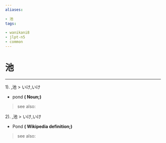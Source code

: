```yaml
---
aliases:
    
- 池
tags:
    
- wanikani8
- jlpt-n5
- common
---
```


# 池
---
1).
,池 > いけ,いけ

- pond
**( Noun;)**
> see also: 
            
2).
,池 > いけ,いけ

- Pond
**( Wikipedia definition;)**
> see also: 
            